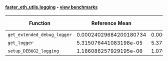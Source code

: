 #### [faster_eth_utils.logging](https://github.com/BobTheBuidler/faster-eth-utils/blob/strict-dunder-typing/faster_eth_utils/logging.py) - [view benchmarks](https://github.com/BobTheBuidler/faster-eth-utils/blob/strict-dunder-typing/benchmarks/test_logging_benchmarks.py)

| Function | Reference Mean | Faster Mean | % Change | Speedup (%) | x Faster | Faster |
|----------|---------------|-------------|----------|-------------|----------|--------|
| `get_extended_debug_logger` | 0.00024029684200180734 | 0.00024035992074632548 | -0.03% | -0.03% | 1.00x | ❌ |
| `get_logger` | 5.315076441083198e-05 | 5.372668165862952e-05 | -1.08% | -1.07% | 0.99x | ❌ |
| `setup_DEBUG2_logging` | 1.186086257929195e-06 | 1.070490526709892e-06 | 9.75% | 10.80% | 1.11x | ✅ |
